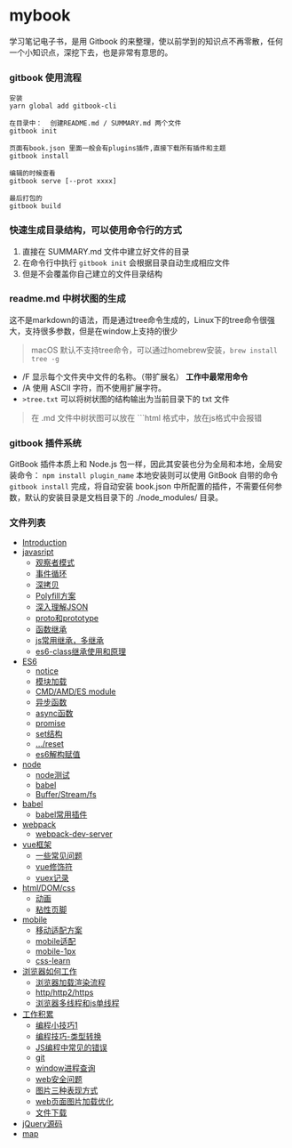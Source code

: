 # mybook
学习笔记电子书，是用 Gitbook 的来整理，使以前学到的知识点不再零散，任何一个小知识点，深挖下去，也是非常有意思的。

### gitbook 使用流程
```shell
安装
yarn global add gitbook-cli

在目录中：  创建README.md / SUMMARY.md 两个文件
gitbook init

页面有book.json 里面一般会有plugins插件,直接下载所有插件和主题
gitbook install

编辑的时候查看
gitbook serve [--prot xxxx]

最后打包的
gitbook build
```

### 快速生成目录结构，可以使用命令行的方式
1. 直接在 SUMMARY.md 文件中建立好文件的目录
2. 在命令行中执行 `gitbook init` 会根据目录自动生成相应文件
3. 但是不会覆盖你自己建立的文件目录结构


### readme.md 中树状图的生成
这不是markdown的语法，而是通过tree命令生成的，Linux下的tree命令很强大，支持很多参数，但是在window上支持的很少
> macOS 默认不支持tree命令，可以通过homebrew安装，`brew install tree -g`

- /F 显示每个文件夹中文件的名称。（带扩展名） **工作中最常用命令**
- /A 使用 ASCII 字符，而不使用扩展字符。
- `>tree.txt` 可以将树状图的结构输出为当前目录下的 txt 文件

> 在 .md 文件中树状图可以放在 ```html 格式中，放在js格式中会报错


### gitbook 插件系统
GitBook 插件本质上和 Node.js 包一样，因此其安装也分为全局和本地，全局安装命令： `npm install plugin_name` 本地安装则可以使用 GitBook 自带的命令 `gitbook install` 完成，将自动安装 book.json 中所配置的插件，不需要任何参数，默认的安装目录是文档目录下的 ./node_modules/ 目录。

### 文件列表
* [Introduction](README.md)
* [javasript](javasript/README.md)
    * [观察者模式](javasript/观察者模式.md)
    * [事件循环](javasript/eventloop.md)
    * [深拷贝](javasript/deepclone.md)
    * [Polyfill方案](javasript/polyfill.md)
    * [深入理解JSON](javasript/json.md)
    * [proto和prototype](javasript/prototype.md)
    * [函数继承](javasript/inherit.md)
    * [js常用继承，多继承](javasript/extends.md)
    * [es6-class继承使用和原理](javasript/es6-class.md)
* [ES6](es6/README.md)
    * [notice](es6/notice.md)
    * [模块加载](es6/moduleupload.md)
    * [CMD/AMD/ES module](es6/cmd_amd.md)
    * [异步函数](es6/asynchronous.md)
    * [async函数](es6/async.md)
    * [promise](es6/promise.md)
    * [set结构](es6/Set遍历操作.md)
    * [.../reset](es6/扩展运算符…和rest参数.md)
    * [es6解构赋值](es6/ES6的结构赋值.md)
* [node](node/README.md)
    * [node测试](node/test.md)
    * [babel](node/babel.md)
    * [Buffer/Stream/fs](node/stream.md)
* [babel](babel/README.md)
    * [babel常用插件](babel/commonuse.md)
* [webpack](webpack/README.md)
    * [webpack-dev-server](webpack/dev.server.md)
* [vue框架](vue/README.md)
    * [一些常见问题](vue/questions.md)
    * [vue修饰符](vue/xiushifu.md)
    * [vuex记录](vue/vuex.md)
* [html/DOM/css](htmldom/README.md)
    * [动画](css/animation.md)
    * [粘性页脚](htmldom/sticky-footer.md)
* [mobile](mobile/README.md)
    * [移动适配方案](mobile/shipei.md)
    * [mobile适配](mobile/mobileAdaptive.md)
    * [mobile-1px](mobile/mobile1px.md)
    * [css-learn](mobile/csslearn.md)
* [浏览器如何工作](browser/README.md)
    * [浏览器加载渲染流程](browser/bworwseradd.md)
    * [http/http2/https](browser/http-networking.md)
    * [浏览器多线程和js单线程](browser/thread.md)
* [工作积累](work/README.md)
    * [编程小技巧1](work/work1.md)
    * [编程技巧-类型转换](work/work2.md)
    * [JS编程中常见的错误](work/errorlist.md)
    * [git](work/git学习资料.md)
    * [window进程查询](work/windowport.md)
    * [web安全问题](work/safely.md)
    * [图片三种表现方式](work/imgways.md)
    * [web页面图片加载优化](work/imgload.md)
    * [文件下载](work/upload.md)
* [jQuery源码](jquery/README.md)
* [map](map/README.md)

